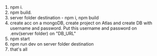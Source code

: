 1) npm i.
2) npm build.
3) server folder destination - npm i, npm build
4) create acc on a mongoDB, create project on Atlas and create DB with username and password. Put this username and password on .env(server folder) on "DB_URL"
5) npm start 
6) npm run dev on server folder destination
7) that's all
